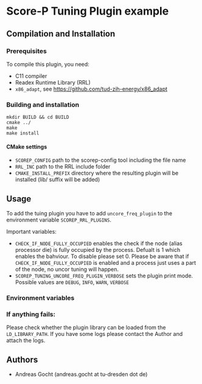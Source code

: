 # Score-P Tuning Plugin example

## Compilation and Installation

### Prerequisites

To compile this plugin, you need:

* C11 compiler
* Readex Runtime Library (RRL)
* `x86_adapt`, see https://github.com/tud-zih-energy/x86_adapt

### Building and installation

```
mkdir BUILD && cd BUILD
cmake ../
make
make install
```

#### CMake settings

* `SCOREP_CONFIG` path to the scorep-config tool including the file name
* `RRL_INC` path to the RRL include folder
* `CMAKE_INSTALL_PREFIX` directory where the resulting plugin will be installed (lib/ suffix will be added)


## Usage

To add the tuing plugin you have to add `uncore_freq_plugin` to the environment
variable `SCOREP_RRL_PLUGINS`.

Important variables:

* `CHECK_IF_NODE_FULLY_OCCUPIED` enables the check if the node (alias processor die) is fully occupied by the process. Defualt is 1 which enables the bahviour. To disable please set 0. Please be aware that if `CHECK_IF_NODE_FULLY_OCCUPIED` is enabled and a process just uses a part of the node, no uncor tuning will happen.
* `SCOREP_TUNING_UNCORE_FREQ_PLUGIN_VERBOSE` sets the plugin print mode. Possible values are `DEBUG`, `INFO`, `WARN`, `VERBOSE`

### Environment variables

### If anything fails:

Please check whether the plugin library can be loaded from the `LD_LIBRARY_PATH`.
If you have some logs please contact the Author and attach the logs.

## Authors

* Andreas Gocht (andreas.gocht at tu-dresden dot de)
